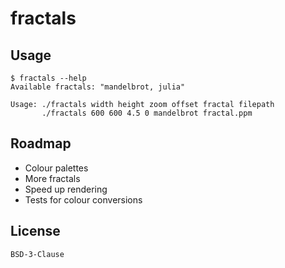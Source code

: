 # fractals

## Usage
```console
$ fractals --help
Available fractals: "mandelbrot, julia"

Usage: ./fractals width height zoom offset fractal filepath
       ./fractals 600 600 4.5 0 mandelbrot fractal.ppm
```

## Roadmap
- Colour palettes
- More fractals
- Speed up rendering
- Tests for colour conversions

## License
`BSD-3-Clause`
